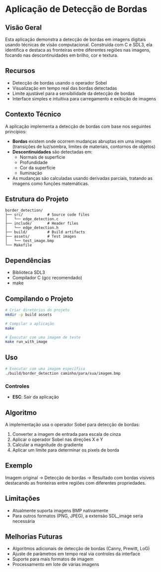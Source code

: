 # Aplicação de Detecção de Bordas

## Visão Geral
Esta aplicação demonstra a detecção de bordas em imagens digitais usando técnicas de visão computacional. Construída com C e SDL3, ela identifica e destaca as fronteiras entre diferentes regiões nas imagens, focando nas descontinuidades em brilho, cor e textura.

## Recursos
- Detecção de bordas usando o operador Sobel
- Visualização em tempo real das bordas detectadas
- Limite ajustável para a sensibilidade da detecção de bordas
- Interface simples e intuitiva para carregamento e exibição de imagens

## Contexto Técnico
A aplicação implementa a detecção de bordas com base nos seguintes princípios:

- **Bordas** existem onde ocorrem mudanças abruptas em uma imagem (transições de luz/sombra, limites de materiais, contornos de objetos)
- **Descontinuidades** são detectadas em:
  - Normais de superfície
  - Profundidade
  - Cor da superfície
  - Iluminação
- As mudanças são calculadas usando derivadas parciais, tratando as imagens como funções matemáticas.

## Estrutura do Projeto
```
border_detection/
├── src/           # Source code files
│   └── edge_detection.c
├── include/       # Header files
│   └── edge_detection.h
├── build/         # Build artifacts
├── assets/        # Test images
│   └── test_image.bmp
└── Makefile
```


## Dependências
- Biblioteca SDL3
- Compilador C (gcc recomendado)
- make

## Compilando o Projeto
```bash
# Criar diretórios do projeto
mkdir -p build assets

# Compilar a aplicação
make

# Executar com uma imagem de teste
make run_with_image
```

## Uso
```bash
# Executar com uma imagem específica
./build/border_detection caminho/para/sua/imagem.bmp
```

### Controles
- **ESC**: Sair da aplicação

## Algoritmo
A implementação usa o operador Sobel para detecção de bordas:

1. Converter a imagem de entrada para escala de cinza
2. Aplicar o operador Sobel nas direções X e Y
3. Calcular a magnitude do gradiente
4. Aplicar um limite para determinar os pixels de borda

## Exemplo
Imagem original → Detecção de bordas → Resultado com bordas visíveis destacando as fronteiras entre regiões com diferentes propriedades.

## Limitações
- Atualmente suporta imagens BMP nativamente
- Para outros formatos (PNG, JPEG), a extensão SDL_image seria necessária

## Melhorias Futuras
- Algoritmos adicionais de detecção de bordas (Canny, Prewitt, LoG)
- Ajuste de parâmetros em tempo real via controles da interface
- Suporte para mais formatos de imagem
- Processamento em lote de várias imagens